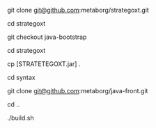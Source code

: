 git clone git@github.com:metaborg/strategoxt.git

cd strategoxt

git checkout java-bootstrap

cd strategoxt

cp [STRATETEGOXT.jar] .

cd syntax

git clone git@github.com:metaborg/java-front.git

cd ..

./build.sh
